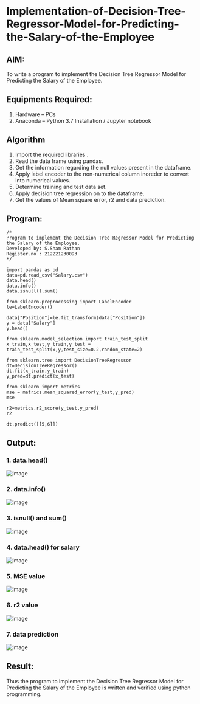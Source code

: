 # Implementation-of-Decision-Tree-Regressor-Model-for-Predicting-the-Salary-of-the-Employee

## AIM:
To write a program to implement the Decision Tree Regressor Model for Predicting the Salary of the Employee.

## Equipments Required:
1. Hardware – PCs
2. Anaconda – Python 3.7 Installation / Jupyter notebook

## Algorithm
1. Import the required libraries .
2. Read the data frame using pandas.
3. Get the information regarding the null values present in the dataframe.
4. Apply label encoder to the non-numerical column inoreder to convert into numerical values.
5. Determine training and test data set.
6. Apply decision tree regression on to the dataframe.
7. Get the values of Mean square error, r2 and data prediction. 

## Program:
```
/*
Program to implement the Decision Tree Regressor Model for Predicting the Salary of the Employee.
Developed by: S.Sham Rathan
Register.no : 212221230093
*/

import pandas as pd
data=pd.read_csv("Salary.csv")
data.head()
data.info()
data.isnull().sum()

from sklearn.preprocessing import LabelEncoder
le=LabelEncoder()

data["Position"]=le.fit_transform(data["Position"])
y = data["Salary"]
y.head()

from sklearn.model_selection import train_test_split
x_train,x_test,y_train,y_test = train_test_split(x,y,test_size=0.2,random_state=2)

from sklearn.tree import DecisionTreeRegressor
dt=DecisionTreeRegressor()
dt.fit(x_train,y_train)
y_pred=dt.predict(x_test)

from sklearn import metrics
mse = metrics.mean_squared_error(y_test,y_pred)
mse

r2=metrics.r2_score(y_test,y_pred)
r2

dt.predict([[5,6]])
```

## Output:
### 1. data.head()
![image](https://github.com/ShamRathan/Implementation-of-Decision-Tree-Regressor-Model-for-Predicting-the-Salary-of-the-Employee/assets/93587823/66a565c2-67d6-4b27-ab7b-0552b6dbfbf2)

### 2. data.info()
![image](https://github.com/ShamRathan/Implementation-of-Decision-Tree-Regressor-Model-for-Predicting-the-Salary-of-the-Employee/assets/93587823/99857ef0-da2d-4235-90f4-99dd1e9b1fbe)

### 3. isnull() and sum()
![image](https://github.com/ShamRathan/Implementation-of-Decision-Tree-Regressor-Model-for-Predicting-the-Salary-of-the-Employee/assets/93587823/3621657d-c2a6-4774-bcbc-493f3cc51af9)

### 4. data.head() for salary 
![image](https://github.com/ShamRathan/Implementation-of-Decision-Tree-Regressor-Model-for-Predicting-the-Salary-of-the-Employee/assets/93587823/c4368ee4-11ee-4a6a-a593-58d358c4c38e)

### 5. MSE value
![image](https://github.com/ShamRathan/Implementation-of-Decision-Tree-Regressor-Model-for-Predicting-the-Salary-of-the-Employee/assets/93587823/bf849726-c3d6-4de1-a95e-51d68d9766b1)

### 6. r2 value
![image](https://github.com/ShamRathan/Implementation-of-Decision-Tree-Regressor-Model-for-Predicting-the-Salary-of-the-Employee/assets/93587823/339e90d9-a31f-4db9-826a-b1da09ef77a9)

### 7. data prediction
![image](https://github.com/ShamRathan/Implementation-of-Decision-Tree-Regressor-Model-for-Predicting-the-Salary-of-the-Employee/assets/93587823/61f5f622-c66d-454c-bc47-b909d9c01f4a)


## Result:
Thus the program to implement the Decision Tree Regressor Model for Predicting the Salary of the Employee is written and verified using python programming.
